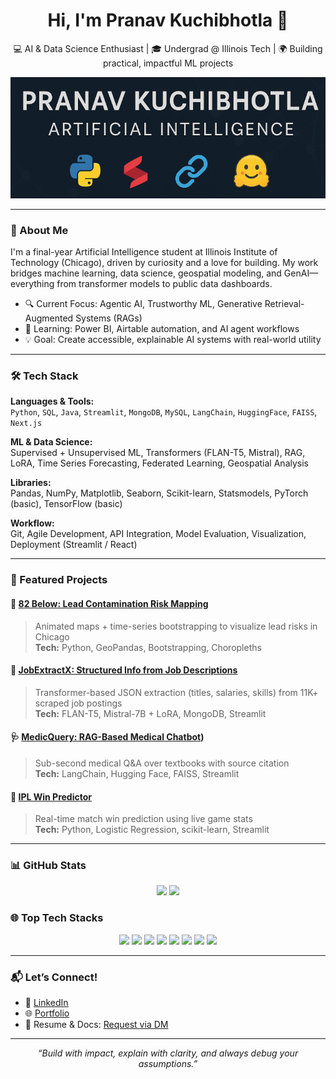 <h1 align="center">Hi, I'm Pranav Kuchibhotla 👋</h1>

<p align="center">
  💻 AI & Data Science Enthusiast | 🎓 Undergrad @ Illinois Tech | 🌍 Building practical, impactful ML projects
</p>

<p align="center">
  <img src="https://raw.githubusercontent.com/pranav-here/pranav-here/main/banner-dark.png" alt="Pranav Banner" style="max-width:100%;" />
</p>

---

### 🚀 About Me
I'm a final-year Artificial Intelligence student at Illinois Institute of Technology (Chicago), driven by curiosity and a love for building. My work bridges machine learning, data science, geospatial modeling, and GenAI—everything from transformer models to public data dashboards.

- 🔍 Current Focus: Agentic AI, Trustworthy ML, Generative Retrieval-Augmented Systems (RAGs)
- 🌱 Learning: Power BI, Airtable automation, and AI agent workflows
- 💡 Goal: Create accessible, explainable AI systems with real-world utility

---

### 🛠️ Tech Stack
**Languages & Tools:**  
`Python`, `SQL`, `Java`, `Streamlit`, `MongoDB`, `MySQL`, `LangChain`, `HuggingFace`, `FAISS`, `Next.js`

**ML & Data Science:**  
Supervised + Unsupervised ML, Transformers (FLAN-T5, Mistral), RAG, LoRA, Time Series Forecasting, Federated Learning, Geospatial Analysis

**Libraries:**  
Pandas, NumPy, Matplotlib, Seaborn, Scikit-learn, Statsmodels, PyTorch (basic), TensorFlow (basic)

**Workflow:**  
Git, Agile Development, API Integration, Model Evaluation, Visualization, Deployment (Streamlit / React)

---

### 🧠 Featured Projects

#### 📍 [82 Below: Lead Contamination Risk Mapping](https://github.com/Pranav-here/Chicago-Lead-Risk-Analysis)
> Animated maps + time-series bootstrapping to visualize lead risks in Chicago  
> **Tech:** Python, GeoPandas, Bootstrapping, Choropleths

#### 💼 [JobExtractX: Structured Info from Job Descriptions](https://github.com/alexlanxy/JobExtractX)
> Transformer-based JSON extraction (titles, salaries, skills) from 11K+ scraped job postings  
> **Tech:** FLAN-T5, Mistral-7B + LoRA, MongoDB, Streamlit

#### 🩺 [MedicQuery: RAG-Based Medical Chatbot](https://github.com/Pranav-here/Healthcare-Chatbot))
> Sub-second medical Q&A over textbooks with source citation  
> **Tech:** LangChain, Hugging Face, FAISS, Streamlit

#### 🏏 [IPL Win Predictor](https://github.com/Pranav-here/IPL-Win-Probability)
> Real-time match win prediction using live game stats  
> **Tech:** Python, Logistic Regression, scikit-learn, Streamlit

---

### 📊 GitHub Stats

<p align="center">
  <img src="https://github-readme-stats.vercel.app/api?username=pranav-here&show_icons=true&theme=tokyonight&hide_title=true&count_private=true&include_all_commits=true" />
  <img src="https://github-readme-streak-stats.herokuapp.com/?user=pranav-here&theme=tokyonight&hide_border=false" />
</p>

### 🌐 Top Tech Stacks

<p align="center">
  <img src="https://img.shields.io/badge/-Python-3776AB?style=for-the-badge&logo=python&logoColor=white" />
  <img src="https://img.shields.io/badge/-SQL-4479A1?style=for-the-badge&logo=postgresql&logoColor=white" />
  <img src="https://img.shields.io/badge/-Java-007396?style=for-the-badge&logo=java&logoColor=white" />
  <img src="https://img.shields.io/badge/-Streamlit-FF4B4B?style=for-the-badge&logo=streamlit&logoColor=white" />
  <img src="https://img.shields.io/badge/-MongoDB-47A248?style=for-the-badge&logo=mongodb&logoColor=white" />
  <img src="https://img.shields.io/badge/-HuggingFace-FCC624?style=for-the-badge&logo=huggingface&logoColor=black" />
  <img src="https://img.shields.io/badge/-LangChain-5D3FD3?style=for-the-badge&logo=langchain&logoColor=white" />
  <img src="https://img.shields.io/badge/-Next.js-000000?style=for-the-badge&logo=next.js&logoColor=white" />
</p>

---

### 📬 Let’s Connect!

- 💼 [LinkedIn](https://www.linkedin.com/in/pranavkuchibhotla/)
- 🌐 [Portfolio](https://pranavkuchibhotla.com)
- 🧠 Resume & Docs: [Request via DM](https://www.linkedin.com/in/pranavkuchibhotla/)

---

<p align="center">
  <i>“Build with impact, explain with clarity, and always debug your assumptions.”</i>
</p>
